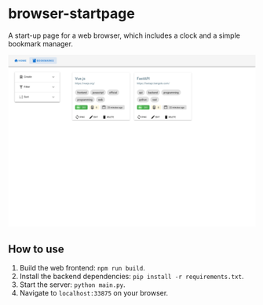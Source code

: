 # browser-startpage

A start-up page for a web browser, which includes a clock and a simple bookmark manager.

![Screenshot](./doc/img/screenshot-bookmarks.png)

## How to use

1. Build the web frontend: `npm run build`.
2. Install the backend dependencies: `pip install -r requirements.txt`.
3. Start the server: `python main.py`.
4. Navigate to `localhost:33875` on your browser.
